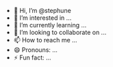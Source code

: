 - 👋 Hi, I’m @stephune
- 👀 I’m interested in ...
- 🌱 I’m currently learning ...
- 💞️ I’m looking to collaborate on ...
- 📫 How to reach me ...
- 😄 Pronouns: ...
- ⚡ Fun fact: ...

<!---
stephune/stephune is a ✨ special ✨ repository because its `README.md` (this file) appears on your GitHub profile.
You can click the Preview link to take a look at your changes.
--->
